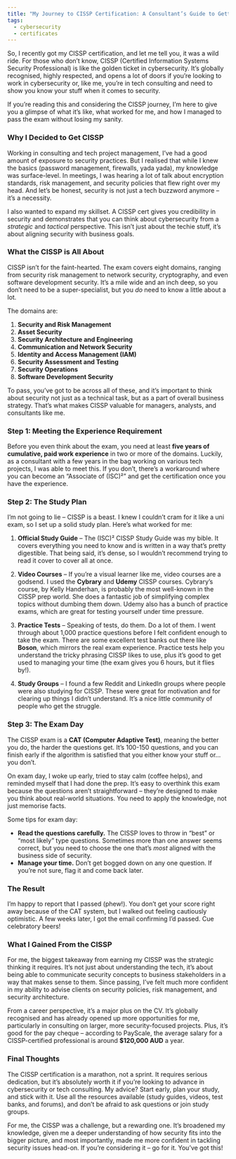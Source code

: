 ```yaml
---
title: "My Journey to CISSP Certification: A Consultant’s Guide to Getting Certified"
tags:
  - cybersecurity
  - certificates
---
```

So, I recently got my CISSP certification, and let me tell you, it was a wild ride. For those who don’t know, CISSP (Certified Information Systems Security Professional) is like the golden ticket in cybersecurity. It’s globally recognised, highly respected, and opens a lot of doors if you’re looking to work in cybersecurity or, like me, you’re in tech consulting and need to show you know your stuff when it comes to security.

If you’re reading this and considering the CISSP journey, I’m here to give you a glimpse of what it’s like, what worked for me, and how I managed to pass the exam without losing my sanity.

### Why I Decided to Get CISSP

Working in consulting and tech project management, I’ve had a good amount of exposure to security practices. But I realised that while I knew the basics (password management, firewalls, yada yada), my knowledge was surface-level. In meetings, I was hearing a lot of talk about encryption standards, risk management, and security policies that flew right over my head. And let’s be honest, security is not just a tech buzzword anymore – it’s a necessity.

I also wanted to expand my skillset. A CISSP cert gives you credibility in security and demonstrates that you can think about cybersecurity from a *strategic* and *tactical* perspective. This isn’t just about the techie stuff, it’s about aligning security with business goals.

### What the CISSP is All About

CISSP isn’t for the faint-hearted. The exam covers eight domains, ranging from security risk management to network security, cryptography, and even software development security. It’s a mile wide and an inch deep, so you don’t need to be a super-specialist, but you *do* need to know a little about a lot.

The domains are:
1. **Security and Risk Management**
2. **Asset Security**
3. **Security Architecture and Engineering**
4. **Communication and Network Security**
5. **Identity and Access Management (IAM)**
6. **Security Assessment and Testing**
7. **Security Operations**
8. **Software Development Security**

To pass, you’ve got to be across all of these, and it’s important to think about security not just as a technical task, but as a part of overall business strategy. That’s what makes CISSP valuable for managers, analysts, and consultants like me.

### Step 1: Meeting the Experience Requirement

Before you even think about the exam, you need at least **five years of cumulative, paid work experience** in two or more of the domains. Luckily, as a consultant with a few years in the bag working on various tech projects, I was able to meet this. If you don’t, there’s a workaround where you can become an “Associate of (ISC)²” and get the certification once you have the experience.

### Step 2: The Study Plan

I’m not going to lie – CISSP is a beast. I knew I couldn’t cram for it like a uni exam, so I set up a solid study plan. Here’s what worked for me:

1. **Official Study Guide** – The (ISC)² CISSP Study Guide was my bible. It covers everything you need to know and is written in a way that’s pretty digestible. That being said, it’s dense, so I wouldn’t recommend trying to read it cover to cover all at once.

2. **Video Courses** – If you’re a visual learner like me, video courses are a godsend. I used the **Cybrary** and **Udemy** CISSP courses. Cybrary’s course, by Kelly Handerhan, is probably the most well-known in the CISSP prep world. She does a fantastic job of simplifying complex topics without dumbing them down. Udemy also has a bunch of practice exams, which are great for testing yourself under time pressure.

3. **Practice Tests** – Speaking of tests, do them. Do a lot of them. I went through about 1,000 practice questions before I felt confident enough to take the exam. There are some excellent test banks out there like **Boson**, which mirrors the real exam experience. Practice tests help you understand the tricky phrasing CISSP likes to use, plus it’s good to get used to managing your time (the exam gives you 6 hours, but it flies by!).

4. **Study Groups** – I found a few Reddit and LinkedIn groups where people were also studying for CISSP. These were great for motivation and for clearing up things I didn’t understand. It’s a nice little community of people who get the struggle.

### Step 3: The Exam Day

The CISSP exam is a **CAT (Computer Adaptive Test)**, meaning the better you do, the harder the questions get. It’s 100-150 questions, and you can finish early if the algorithm is satisfied that you either know your stuff or… you don’t.

On exam day, I woke up early, tried to stay calm (coffee helps), and reminded myself that I had done the prep. It’s easy to overthink this exam because the questions aren’t straightforward – they’re designed to make you think about real-world situations. You need to apply the knowledge, not just memorise facts.

Some tips for exam day:
- **Read the questions carefully.** The CISSP loves to throw in “best” or “most likely” type questions. Sometimes more than one answer seems correct, but you need to choose the one that’s *most* aligned with the business side of security.
- **Manage your time.** Don’t get bogged down on any one question. If you’re not sure, flag it and come back later.

### The Result

I’m happy to report that I passed (phew!). You don’t get your score right away because of the CAT system, but I walked out feeling cautiously optimistic. A few weeks later, I got the email confirming I’d passed. Cue celebratory beers!

### What I Gained From the CISSP

For me, the biggest takeaway from earning my CISSP was the strategic thinking it requires. It’s not just about understanding the tech, it’s about being able to communicate security concepts to business stakeholders in a way that makes sense to them. Since passing, I’ve felt much more confident in my ability to advise clients on security policies, risk management, and security architecture.

From a career perspective, it’s a major plus on the CV. It’s globally recognised and has already opened up more opportunities for me, particularly in consulting on larger, more security-focused projects. Plus, it’s good for the pay cheque – according to PayScale, the average salary for a CISSP-certified professional is around **$120,000 AUD** a year.

### Final Thoughts

The CISSP certification is a marathon, not a sprint. It requires serious dedication, but it’s absolutely worth it if you’re looking to advance in cybersecurity or tech consulting. My advice? Start early, plan your study, and stick with it. Use all the resources available (study guides, videos, test banks, and forums), and don’t be afraid to ask questions or join study groups.

For me, the CISSP was a challenge, but a rewarding one. It’s broadened my knowledge, given me a deeper understanding of how security fits into the bigger picture, and most importantly, made me more confident in tackling security issues head-on. If you’re considering it – go for it. You’ve got this!